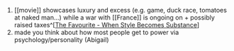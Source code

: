 1. [[movie]] showcases luxury and excess (e.g. game, duck race, tomatoes at naked man...) while a war with [[France]] is ongoing on + possibly raised taxes^[[The Favourite - When Style Becomes Substance](https://www.youtube.com/watch?v=CIaSMvzZDRc)]
2. made you think about how most people get to power via psychology/personality (Abigail)